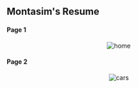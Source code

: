 <h2 align="left">Montasim's Resume</h2>

<h4 align="left">Page 1</h4>
<p align="center">
  <img alt="home" src = "https://github.com/montasim/Resume-of-Montasim/blob/main/extra/0001.jpg">

<h4 align="left">Page 2</h4>
<p align="center">
  <img alt="cars" src = "https://github.com/montasim/Resume-of-Montasim/blob/main/extra/0002.jpg">

